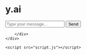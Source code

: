 # y.ai

<!DOCTYPE html>
<html>
<head>
    <title>Chatbot Website</title>
    <link rel="stylesheet" href="style.css">
</head>
<body>
    <div class="chatbox">
        <div class="chat-messages">
            </div>
        <div class="chat-input">
            <input type="text" id="message-input" placeholder="Type your message...">
            <button id="send-button">Send</button>   

        </div>
    </div>

    <script src="script.js"></script>
</body>
</html>
